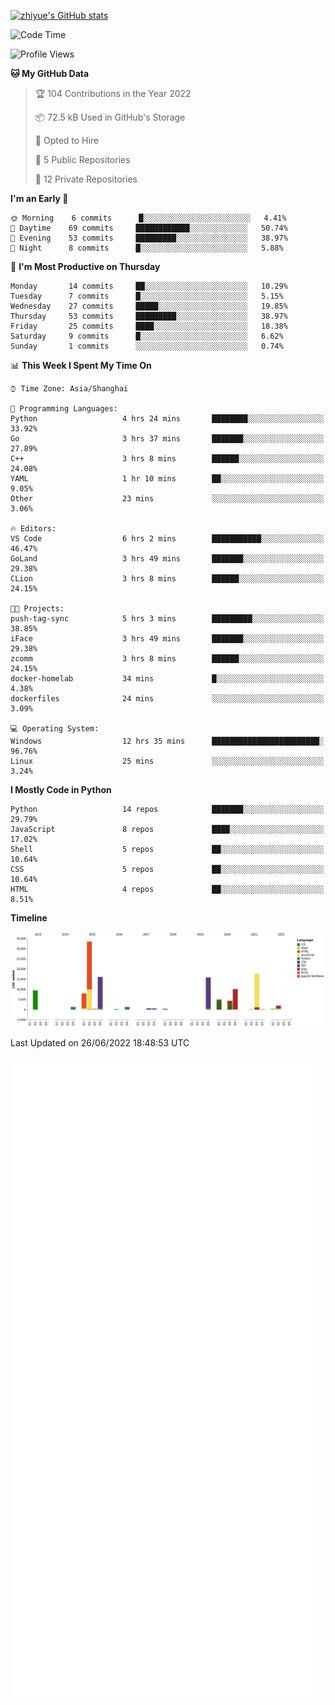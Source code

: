 
[![zhiyue's GitHub stats](https://github-readme-stats.vercel.app/api?username=zhiyue)](https://github.com/anuraghazra/github-readme-stats&&show_icons=true)

<!--START_SECTION:waka-->
![Code Time](http://img.shields.io/badge/Code%20Time-0%20secs-blue)

![Profile Views](http://img.shields.io/badge/Profile%20Views-3-blue)

**🐱 My GitHub Data** 

> 🏆 104 Contributions in the Year 2022
 > 
> 📦 72.5 kB Used in GitHub's Storage 
 > 
> 💼 Opted to Hire
 > 
> 📜 5 Public Repositories 
 > 
> 🔑 12 Private Repositories  
 > 
**I'm an Early 🐤** 

```text
🌞 Morning    6 commits      █░░░░░░░░░░░░░░░░░░░░░░░░   4.41% 
🌆 Daytime    69 commits     ████████████░░░░░░░░░░░░░   50.74% 
🌃 Evening    53 commits     █████████░░░░░░░░░░░░░░░░   38.97% 
🌙 Night      8 commits      █░░░░░░░░░░░░░░░░░░░░░░░░   5.88%

```
📅 **I'm Most Productive on Thursday** 

```text
Monday       14 commits     ██░░░░░░░░░░░░░░░░░░░░░░░   10.29% 
Tuesday      7 commits      █░░░░░░░░░░░░░░░░░░░░░░░░   5.15% 
Wednesday    27 commits     █████░░░░░░░░░░░░░░░░░░░░   19.85% 
Thursday     53 commits     █████████░░░░░░░░░░░░░░░░   38.97% 
Friday       25 commits     ████░░░░░░░░░░░░░░░░░░░░░   18.38% 
Saturday     9 commits      █░░░░░░░░░░░░░░░░░░░░░░░░   6.62% 
Sunday       1 commits      ░░░░░░░░░░░░░░░░░░░░░░░░░   0.74%

```


📊 **This Week I Spent My Time On** 

```text
⌚︎ Time Zone: Asia/Shanghai

💬 Programming Languages: 
Python                   4 hrs 24 mins       ████████░░░░░░░░░░░░░░░░░   33.92% 
Go                       3 hrs 37 mins       ███████░░░░░░░░░░░░░░░░░░   27.89% 
C++                      3 hrs 8 mins        ██████░░░░░░░░░░░░░░░░░░░   24.08% 
YAML                     1 hr 10 mins        ██░░░░░░░░░░░░░░░░░░░░░░░   9.05% 
Other                    23 mins             ░░░░░░░░░░░░░░░░░░░░░░░░░   3.06%

🔥 Editors: 
VS Code                  6 hrs 2 mins        ███████████░░░░░░░░░░░░░░   46.47% 
GoLand                   3 hrs 49 mins       ███████░░░░░░░░░░░░░░░░░░   29.38% 
CLion                    3 hrs 8 mins        ██████░░░░░░░░░░░░░░░░░░░   24.15%

🐱‍💻 Projects: 
push-tag-sync            5 hrs 3 mins        █████████░░░░░░░░░░░░░░░░   38.85% 
iFace                    3 hrs 49 mins       ███████░░░░░░░░░░░░░░░░░░   29.38% 
zcomm                    3 hrs 8 mins        ██████░░░░░░░░░░░░░░░░░░░   24.15% 
docker-homelab           34 mins             █░░░░░░░░░░░░░░░░░░░░░░░░   4.38% 
dockerfiles              24 mins             ░░░░░░░░░░░░░░░░░░░░░░░░░   3.09%

💻 Operating System: 
Windows                  12 hrs 35 mins      ████████████████████████░   96.76% 
Linux                    25 mins             ░░░░░░░░░░░░░░░░░░░░░░░░░   3.24%

```

**I Mostly Code in Python** 

```text
Python                   14 repos            ███████░░░░░░░░░░░░░░░░░░   29.79% 
JavaScript               8 repos             ████░░░░░░░░░░░░░░░░░░░░░   17.02% 
Shell                    5 repos             ██░░░░░░░░░░░░░░░░░░░░░░░   10.64% 
CSS                      5 repos             ██░░░░░░░░░░░░░░░░░░░░░░░   10.64% 
HTML                     4 repos             ██░░░░░░░░░░░░░░░░░░░░░░░   8.51%

```


**Timeline**

![Chart not found](https://raw.githubusercontent.com/zhiyue/zhiyue/main/charts/bar_graph.png) 


 Last Updated on 26/06/2022 18:48:53 UTC
<!--END_SECTION:waka-->

<!-- [![Top Langs](https://github-readme-stats.vercel.app/api/top-langs/?username=zhiyue)](https://github.com/anuraghazra/github-readme-stats) -->

![](./github-metrics.svg)

